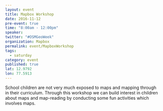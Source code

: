 ```yaml
---
layout: event
title: Mapbox Workshop
date: 2016-11-12
pre-event: true
time: "8:00am - 12:00pm"
speaker: 
twitter: "#OSMGeoWeek"
organization: Mapbox 
permalink: event/MapboxWorkshop
tags: 
  - saturday
category: event
published: true
lat: 12.9792
lon: 77.5913
---
```

School children are not very much exposed to maps and mapping through in their curriculum. 
Through this workshop we can build interest in children about maps and map-reading by conducting some fun activities which involves maps.

